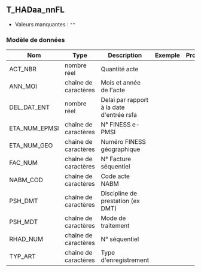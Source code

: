 ## T_HADaa_nnFL

- Valeurs manquantes : `""`

### Modèle de données

|Nom|Type|Description|Exemple|Propriétés|
|-|-|-|-|-|
|ACT_NBR|nombre réel|Quantité acte|||
|ANN_MOI|chaîne de caractères|Mois et année de l'acte|||
|DEL_DAT_ENT|nombre réel|Delai par rapport à la date d'entrée rsfa|||
|ETA_NUM_EPMSI|chaîne de caractères|N° FINESS e-PMSI|||
|ETA_NUM_GEO|chaîne de caractères|Numéro FINESS  géographique|||
|FAC_NUM|chaîne de caractères|N° Facture séquentiel|||
|NABM_COD|chaîne de caractères|Code acte NABM|||
|PSH_DMT|chaîne de caractères|Discipline de prestation (ex DMT)|||
|PSH_MDT|chaîne de caractères|Mode de traitement|||
|RHAD_NUM|chaîne de caractères|N° séquentiel|||
|TYP_ART|chaîne de caractères|Type d'enregistrement|||
